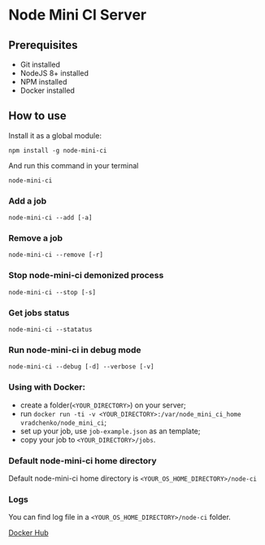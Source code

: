 # Node Mini CI Server

## Prerequisites
* Git installed
* NodeJS 8+ installed
* NPM installed
* Docker installed

## How to use

  Install it as a global module:
  
    npm install -g node-mini-ci

  
  And run this command in your terminal

    node-mini-ci

### Add a job

    node-mini-ci --add [-a]

### Remove a job

    node-mini-ci --remove [-r]

### Stop node-mini-ci demonized process

    node-mini-ci --stop [-s]
    
### Get jobs status

    node-mini-ci --statatus

### Run node-mini-ci in debug mode

    node-mini-ci --debug [-d] --verbose [-v]

### Using with Docker:
  - create a folder(`<YOUR_DIRECTORY>`) on your server;
  - run `docker run -ti -v <YOUR_DIRECTORY>:/var/node_mini_ci_home vradchenko/node_mini_ci`;
  - set up your job, use `job-example.json` as an template;
  - copy your job to `<YOUR_DIRECTORY>/jobs`.


### Default node-mini-ci home directory

Default node-mini-ci home directory is `<YOUR_OS_HOME_DIRECTORY>/node-ci`

### Logs
You can find log file in a `<YOUR_OS_HOME_DIRECTORY>/node-ci` folder.

[Docker Hub](https://hub.docker.com/r/vradchenko/node_mini_ci/)